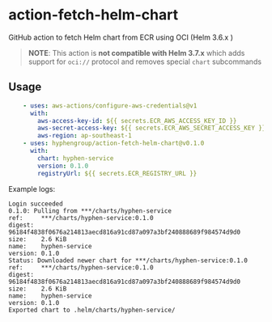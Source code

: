# action-fetch-helm-chart

GitHub action to fetch Helm chart from ECR using OCI (Helm 3.6.x )

> **NOTE**: This action is **not compatible with Helm 3.7.x** which 
> adds support for `oci://` protocol and removes special `chart` 
> subcommands

## Usage

```yaml
    - uses: aws-actions/configure-aws-credentials@v1
      with:
        aws-access-key-id: ${{ secrets.ECR_AWS_ACCESS_KEY_ID }}
        aws-secret-access-key: ${{ secrets.ECR_AWS_SECRET_ACCESS_KEY }}
        aws-region: ap-southeast-1
    - uses: hyphengroup/action-fetch-helm-chart@v0.1.0
      with:
        chart: hyphen-service
        version: 0.1.0
        registryUrl: ${{ secrets.ECR_REGISTRY_URL }}
```

Example logs:

```
Login succeeded
0.1.0: Pulling from ***/charts/hyphen-service
ref:     ***/charts/hyphen-service:0.1.0
digest:  96184f4838f0676a214813aecd816a91cd87a097a3bf240888689f984574d9d0
size:    2.6 KiB
name:    hyphen-service
version: 0.1.0
Status: Downloaded newer chart for ***/charts/hyphen-service:0.1.0
ref:     ***/charts/hyphen-service:0.1.0
digest:  96184f4838f0676a214813aecd816a91cd87a097a3bf240888689f984574d9d0
size:    2.6 KiB
name:    hyphen-service
version: 0.1.0
Exported chart to .helm/charts/hyphen-service/
```
